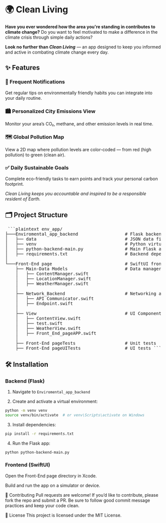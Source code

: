 # 🌍 Clean Living
**Have you ever wondered how the area you're standing in contributes to climate change?**
Do you want to feel motivated to make a difference in the climate crisis through simple daily actions?

**Look no further than *Clean Living*** — an app designed to keep you informed and active in combating climate change every day.

## ✨ Features
### 🔔 Frequent Notifications
Get regular tips on environmentally friendly habits you can integrate into your daily routine.

### 🏙️ Personalized City Emissions View
Monitor your area’s CO₂, methane, and other emission levels in real time.

### 🗺️ Global Pollution Map
View a 2D map where pollution levels are color-coded — from red (high pollution) to green (clean air).

### ✅ Daily Sustainable Goals
Complete eco-friendly tasks to earn points and track your personal carbon footprint.

*Clean Living keeps you accountable and inspired to be a responsible resident of Earth.*

## 🗂️ Project Structure
<pre> ```plaintext env_app/
├───Enviromental_app_backend                  # Flask backend server
│   ├── data                                  # JSON data files
│   ├── venv                                  # Python virtual environment
│   ├── python-backend-main.py                # Main Flask app
│   ├── requirements.txt                      # Backend dependencies
│
└───Front-End page                            # SwiftUI frontend project
    ├── Main-Data Models                      # Data managers and models
    │   ├── ContentManager.swift
    │   ├── LocationManager.swift
    │   ├── WeatherManager.swift
    │
    ├── Network_Backend                       # Networking and API logic
    │   ├── API Communicator.swift
    │   ├── Endpoint.swift
    │
    ├── View                                  # UI Components
    │   ├── ContentView.swift
    │   ├── test.swift
    │   ├── WeatherView.swift
    │   ├── Front_End_pageAPP.swift
    │
    ├── Front-End pageTests                   # Unit tests
    ├── Front-End pageUITests                 # UI tests ``` </pre>

## 🛠️ Installation
### Backend (Flask)

1. Navigate to `Enviromental_app_backend`

2. Create and activate a virtual environment:

```bash
python -m venv venv
source venv/bin/activate  # or venv\Scripts\activate on Windows
```

3. Install dependencies:

```bash
pip install -r requirements.txt
```

4. Run the Flask app:

```bash
python python-backend-main.py
```

### Frontend (SwiftUI)
Open the Front-End page directory in Xcode.

Build and run the app on a simulator or device.

💬 Contributing
Pull requests are welcome! If you’d like to contribute, please fork the repo and submit a PR. Be sure to follow good commit message practices and keep your code clean.

📄 License
This project is licensed under the MIT License.
